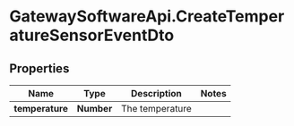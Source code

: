 # GatewaySoftwareApi.CreateTemperatureSensorEventDto

## Properties
Name | Type | Description | Notes
------------ | ------------- | ------------- | -------------
**temperature** | **Number** | The temperature | 


